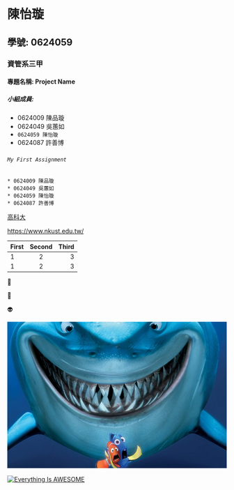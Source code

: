 # 陳怡璇

## 學號: 0624059

### 資管系三甲

#### 專題名稱: Project Name

##### 小組成員:
* 0624009 陳品璇
* 0624049 吳蕙如
* `0624059 陳怡璇`
* 0624087 許善博

###### `My First Assignment`

```
* 0624009 陳品璇
* 0624049 吳蕙如
* 0624059 陳怡璇
* 0624087 許善博
```
[高科大](https://www.nkust.edu.tw/)

<https://www.nkust.edu.tw/>

| First | Second | Third |
|:------|:------:|------:|
|1 | 2 | 3 |
|1 | 2 | 3 |

:hankey:

:nose:

:alien:

![shark](123.jpg "shark")

[![Everything Is AWESOME](https://img.youtube.com/vi/StTqXEQ2l-Y/0.jpg)](https://www.youtube.com/watch?v=StTqXEQ2l-Y "Everything Is AWESOME")

